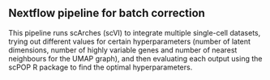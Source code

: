 ## Nextflow pipeline for batch correction

This pipeline runs scArches (scVI) to integrate multiple single-cell datasets, trying out different values for certain hyperparameters (number of latent dimensions, number of highly variable genes and number of nearest neighbours for the UMAP graph), and then evaluating each output using the scPOP R package to find the optimal hyperparameters.
